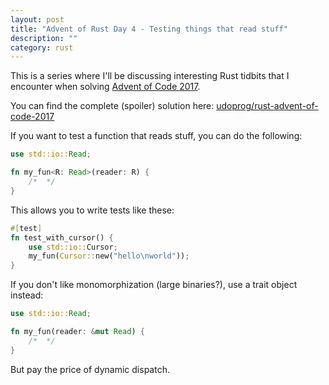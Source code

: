 ```yaml
---
layout: post
title: "Advent of Rust Day 4 - Testing things that read stuff"
description: ""
category: rust
---
```


This is a series where I'll be discussing interesting Rust tidbits that I encounter when solving
[Advent of Code 2017].

You can find the complete (spoiler) solution here: [udoprog/rust-advent-of-code-2017]

[Advent of Code 2017]: http://adventofcode.com/2017
[udoprog/rust-advent-of-code-2017]: https://github.com/udoprog/rust-advent-of-code-2017

<!-- more -->

If you want to test a function that reads stuff, you can do the following:

```rust
use std::io::Read;

fn my_fun<R: Read>(reader: R) {
    /*  */
}
```

This allows you to write tests like these:

```rust
#[test]
fn test_with_cursor() {
    use std::io::Cursor;
    my_fun(Cursor::new("hello\nworld"));
}
```

If you don't like monomorphization (large binaries?), use a trait object instead:

```rust
use std::io::Read;

fn my_fun(reader: &mut Read) {
    /*  */
}
```

But pay the price of dynamic dispatch.
